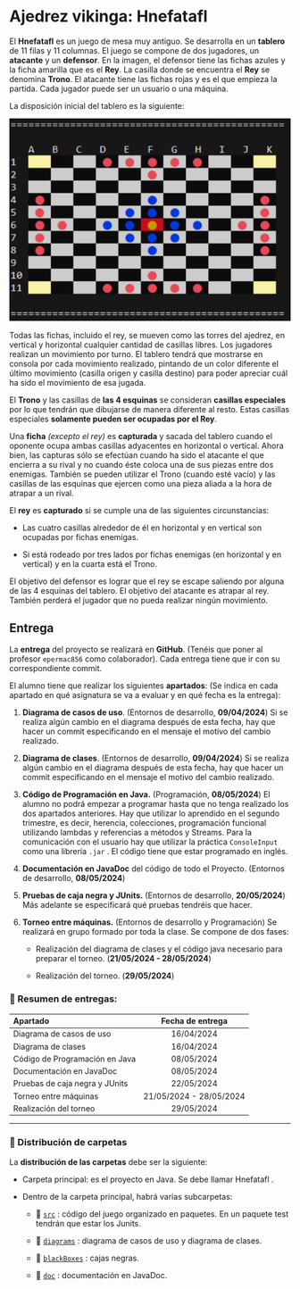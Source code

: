 # Ajedrez vikinga: Hnefatafl

El **Hnefatafl** es un juego de mesa muy antiguo. Se desarrolla en un **tablero** de 11 filas y 11 columnas. El juego se compone de dos jugadores, un **atacante** y un **defensor**. En la
imagen, el defensor tiene las fichas azules y la ficha amarilla que es el **Rey**. La casilla donde se encuentra el **Rey** se denomina **Trono**. El atacante tiene las fichas rojas y es el que empieza la partida. Cada jugador puede ser un usuario o una máquina.

La disposición inicial del tablero es la siguiente:

<p align="center">

![Tablero](/doc/eclipse_board.png)

</p>

Todas las fichas, incluido el rey, se mueven como las torres del ajedrez, en vertical y horizontal cualquier cantidad de casillas libres. Los jugadores realizan un movimiento por turno. El tablero tendrá que mostrarse en consola por cada movimiento realizado, pintando de un color diferente el último movimiento (casilla origen y casilla destino) para poder apreciar cuál ha sido el movimiento de esa jugada.

El **Trono** y las casillas de **las 4 esquinas** se consideran **casillas especiales** por lo que tendrán que dibujarse de manera diferente al resto. Estas casillas especiales **solamente pueden ser ocupadas por el Rey**.

Una **ficha** _(excepto el rey)_ es **capturada** y sacada del tablero cuando el oponente ocupa ambas casillas adyacentes en horizontal o vertical. Ahora bien, las capturas sólo se efectúan cuando ha sido el atacante el que encierra a su rival y no cuando éste coloca una de sus piezas entre dos enemigas. También se pueden utilizar el Trono (cuando esté vacío) y las casillas de las esquinas que ejercen como una pieza aliada a la hora de atrapar a un rival.

El **rey** es **capturado** si se cumple una de las siguientes circunstancias:

- Las cuatro casillas alrededor de él en horizontal y en vertical son ocupadas por
fichas enemigas.

- Si está rodeado por tres lados por fichas enemigas (en horizontal y en vertical) y en
la cuarta está el Trono.

El objetivo del defensor es lograr que el rey se escape saliendo por alguna de las 4
esquinas del tablero. El objetivo del atacante es atrapar al rey. También perderá el
jugador que no pueda realizar ningún movimiento.

## Entrega

La **entrega** del proyecto se realizará en **GitHub**. (Tenéis que poner al profesor
`epermac856` como colaborador). Cada entrega tiene que ir con su correspondiente
commit.

El alumno tiene que realizar los siguientes **apartados**: (Se indica en cada apartado en qué asignatura se va a evaluar y en qué fecha es la entrega):

  1. **Diagrama de casos de uso**. (Entornos de desarrollo, **09/04/2024**) Si se realiza
    algún cambio en el diagrama después de esta fecha, hay que hacer un commit
    especificando en el mensaje el motivo del cambio realizado.

  2. **Diagrama de clases**. (Entornos de desarrollo, **09/04/2024**) Si se realiza algún
  cambio en el diagrama después de esta fecha, hay que hacer un commit
  especificando en el mensaje el motivo del cambio realizado.

  3. **Código de Programación en Java.** (Programación, **08/05/2024**) El alumno no
  podrá empezar a programar hasta que no tenga realizado los dos apartados
  anteriores. Hay que utilizar lo aprendido en el segundo trimestre, es decir,
  herencia, colecciones, programación funcional utilizando lambdas y referencias a
  métodos y Streams. Para la comunicación con el usuario hay que utilizar la
  práctica `ConsoleInput` como una librería `.jar` . El código tiene que estar
  programado en inglés.

  4. **Documentación en JavaDoc** del código de todo el Proyecto. (Entornos de
  desarrollo, **08/05/2024**)
  
  5. **Pruebas de caja negra y JUnits.** (Entornos de desarrollo, **20/05/2024**) Más
  adelante se especificará qué pruebas tendréis que hacer.

  6. **Torneo entre máquinas.** (Entornos de desarrollo y Programación) Se realizará en
   grupo formado por toda la clase. Se compone de dos fases:

       * Realización del diagrama de clases y el código java necesario para preparar el
   torneo. (**21/05/2024 - 28/05/2024**)
    
     * Realización del torneo. (**29/05/2024**)

### 📅 Resumen de entregas:

| Apartado  | Fecha de entrega |
| :----------- | :-----------: |
| Diagrama de casos de uso        | 16/04/2024 |
| Diagrama de clases              | 16/04/2024 |
| Código de Programación en Java  | 08/05/2024 |
| Documentación en JavaDoc        | 08/05/2024 |
| Pruebas de caja negra y  JUnits | 22/05/2024 |
| Torneo entre máquinas           | 21/05/2024 - 28/05/2024 |
| Realización del torneo          | 29/05/2024 |

*** 

### 📁 Distribución de carpetas

La **distribución de las carpetas** debe ser la siguiente:

* Carpeta principal: es el proyecto en Java. Se debe llamar Hnefatafl .

* Dentro de la carpeta principal, habrá varias subcarpetas:
 
    * 📁 [`src`](/src/) : código del juego organizado en paquetes. En un paquete test tendrán que estar los Junits.
     
    * 📁 [`diagrams`](/diagrams/) : diagrama de casos de uso y diagrama de clases.
     
    * 📁 [`blackBoxes`](/blackBoxes/) : cajas negras.
     
    * 📁 [`doc`](/doc/)  : documentación en JavaDoc.
